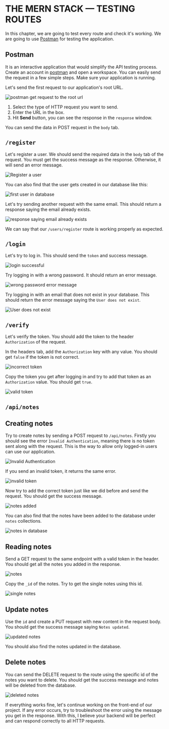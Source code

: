 # THE **MERN** STACK — TESTING ROUTES

In this chapter, we are going to test every route and check it's working. We are going to use [Postman](https://www.postman.com/) for testing the application.

## Postman

It is an interactive application that would simplify the API testing process. Create an account in [postman](https://www.postman.com/) and open a workspace. You can easily send the request in a few simple steps. Make sure your application is running.

Let's send the first request to our application's root URL.

![postman get request to the root url](/assests/17-first_postman_request.png)

1) Select the type of HTTP request you want to send.
2) Enter the URL in the box.
3) Hit **Send** button, you can see the response in the `response` window.

You can send the data in POST request in the `body` tab.

## `/register`

Let's register a user. We should send the required data in the `body` tab of the request. You must get the success message as the response. Otherwise, it will send an error message.

![Register a user](/assests/18-register_user.png)

You can also find that the user gets created in our database like this:

![first user in database](/assests/19-user_in_database.png)

Let's try sending another request with the same email. This should return a response saying the email already exists.

![response saying email already exists](/assests/20-email_already_exists.png)

We can say that our `/users/register` route is working properly as expected.

## `/login`

Let's try to log in. This should send the `token` and success message.

![login successful](/assests/21-login-user.png)

Try logging in with a wrong password. It should return an error message.

![wrong password error message](/assests/22-incorrect_password.png)

Try logging in with an email that does not exist in your database. This should return the error message saying the `User does not exist`.

![User does not exist](/assests/23-user_doesnot_exist.png)

## `/verify`

Let's verify the token. You should add the token to the header `Authorization` of the request.

In the headers tab, add the `Authorization`  key with any value. You should get `false` if the token is not correct.

![incorrect token](/assests/25-token_false.png)

Copy the token you get after logging in and try to add that token as an `Authorization` value. You should get `true`.

![valid token](/assests/26-token_true.png)

## `/api/notes`

## Creating notes

Try to create notes by sending a POST request to `/api/notes`. Firstly you should see the error `Invalid Authentication`, meaning there is no token sent along with the request. This is the way to allow only logged-in users can use our application.

![Invalid Authentication](assests/24-invalid-auth.png)

If you send an invalid token, it returns the same error.

![invalid token](/assests/27-invalid_token.png)

Now try to add the correct token just like we did before and send the request. You should get the success message.

![notes added](/assests/28-notes-added.png)

You can also find that the notes have been added to the database under `notes` collections.

![notes in database](/assests/29-notes-in-db.png)

## Reading notes

Send a GET request to the same endpoint with a valid token in the header. You should get all the notes you added in the response.

![notes](/assests/30-getnotes.png)

Copy the `_id` of the notes. Try to get the single notes using this id.

![single notes](/assests/31-getnote.png)

## Update notes

Use the `id` and create a PUT request with new content in the request body. You should get the success message saying `Notes updated`.

![updated notes](/assests/32-notesupdated.png)

You should also find the notes updated in the database.

## Delete notes

You can send the DELETE request to the route using the specific id of the notes you want to delete. You should get the success message and notes will be deleted from the database.

![deleted notes](/assests/33-notes_deleted.png)

If everything works fine, let's continue working on the front-end of our project. If any error occurs, try to troubleshoot the error using the message you get in the response. With this, I believe your backend will be perfect and can respond correctly to all HTTP requests.